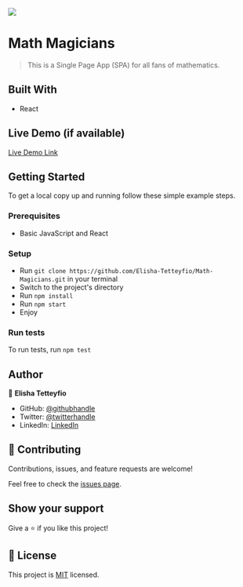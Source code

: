 ![](https://img.shields.io/badge/Microverse-blueviolet)

# Math Magicians

>  This is a Single Page App (SPA) for all fans of mathematics.

## Built With

- React

## Live Demo (if available)

[Live Demo Link](https://livedemo.com)


## Getting Started


To get a local copy up and running follow these simple example steps.

### Prerequisites
- Basic JavaScript and React

### Setup
- Run `git clone https://github.com/Elisha-Tetteyfio/Math-Magicians.git` in your terminal
- Switch to the project's directory
- Run `npm install`
- Run `npm start`
- Enjoy

### Run tests
To run tests, run `npm test`


## Author

👤 **Elisha Tetteyfio**

- GitHub: [@githubhandle](https://github.com/Elisha-Tetteyfio)
- Twitter: [@twitterhandle](https://twitter.com/Nii_AlYasa)
- LinkedIn: [LinkedIn](https://linkedin.com/in/elisha-tetteyfio)


## 🤝 Contributing

Contributions, issues, and feature requests are welcome!

Feel free to check the [issues page](https://github.com/Elisha-Tetteyfio/Math-Magicians/issues).

## Show your support

Give a ⭐️ if you like this project!

## 📝 License

This project is [MIT](./MIT.md) licensed.
